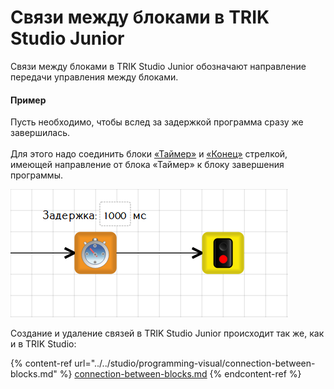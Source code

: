 # Связи между блоками в TRIK Studio Junior

Связи между блоками в TRIK Studio Junior обозначают направление передачи управления между блоками.

#### Пример

Пусть необходимо, чтобы вслед за задержкой программа сразу же завершилась.\
\
Для этого надо соединить блоки [«Таймер»](blocks.md#timer) и [«Конец»](blocks.md#final) стрелкой, имеющей направление от блока «Таймер» к блоку завершения программы.

![](../../.gitbook/assets/example.png)

Создание и удаление связей в TRIK Studio Junior происходит так же, как и в TRIK Studio:

{% content-ref url="../../studio/programming-visual/connection-between-blocks.md" %}
[connection-between-blocks.md](../../studio/programming-visual/connection-between-blocks.md)
{% endcontent-ref %}
